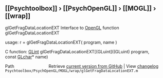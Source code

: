 ## [[Psychtoolbox]] &#8250; [[PsychOpenGL]] &#8250; [[MOGL]] &#8250; [[wrap]]

glGetFragDataLocationEXT  Interface to [OpenGL](OpenGL) function glGetFragDataLocationEXT  
  
usage:  r = glGetFragDataLocationEXT( program, name )  
  
C function:  [GLint](GLint) glGetFragDataLocationEXT[(GLuint]((GLuint) program, const [GLchar](GLchar)\* name)  




<div class="code_header" style="text-align:right;">
  <span style="float:left;">Path&nbsp;&nbsp;</span> <span class="counter">Retrieve <a href=
  "https://raw.github.com/Psychtoolbox-3/Psychtoolbox-3/beta/Psychtoolbox/PsychOpenGL/MOGL/wrap/glGetFragDataLocationEXT.m">current version from GitHub</a> | View <a href=
  "https://github.com/Psychtoolbox-3/Psychtoolbox-3/commits/beta/Psychtoolbox/PsychOpenGL/MOGL/wrap/glGetFragDataLocationEXT.m">changelog</a></span>
</div>
<div class="code">
  <code>Psychtoolbox/PsychOpenGL/MOGL/wrap/glGetFragDataLocationEXT.m</code>
</div>

